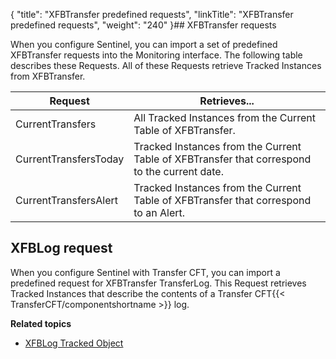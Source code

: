 {
    "title": "XFBTransfer predefined requests",
    "linkTitle": "XFBTransfer predefined requests",
    "weight": "240"
}## XFBTransfer requests

When you configure Sentinel, you can import a set of predefined XFBTransfer
requests into the Monitoring interface. The following table describes
these Requests. All of these Requests retrieve Tracked Instances
from XFBTransfer.


| Request  | Retrieves...  |
| --- | --- |
| CurrentTransfers | All Tracked Instances from the Current Table of XFBTransfer. |
| CurrentTransfersToday | Tracked Instances from the Current Table of XFBTransfer that correspond to the current date. |
| CurrentTransfersAlert | Tracked Instances from the Current Table of XFBTransfer that correspond to an Alert. |


## XFBLog request

When you configure Sentinel with Transfer CFT, you can import
a predefined request for XFBTransfer TransferLog.
This Request retrieves Tracked Instances that describe the contents of
a Transfer CFT{{< TransferCFT/componentshortname  >}} log.

****Related topics****

- [XFBLog Tracked Object](../xfblog)

